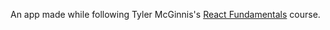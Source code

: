 An app made while following Tyler McGinnis's [React Fundamentals](https://reacttraining.com/online/react-fundamentals) course.
